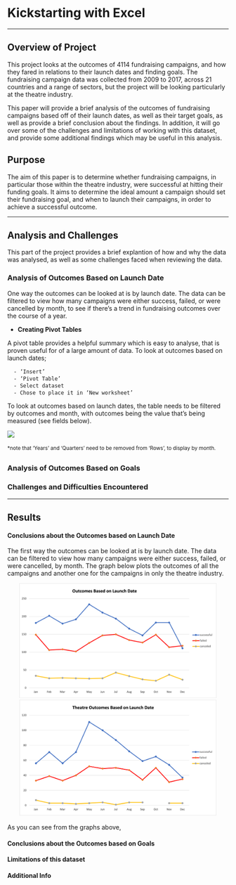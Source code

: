 # Kickstarting with Excel
---

## Overview of Project 

This project looks at the outcomes of 4114 fundraising campaigns, and how they fared in relations to their launch dates and finding goals. The fundraising campaign data was collected from 2009 to 2017, across 21 countries and a range of sectors, but the project will be looking particularly at the theatre industry. 

This paper will provide a brief analysis of the outcomes of fundraising campaigns based off of their launch dates, as well as their target goals, as well as provide a brief conclusion about the findings. In addition, it will go over some of the challenges and limitations of working with this dataset, and provide some additional findings which may be useful in this analysis. 


## Purpose 

The aim of this paper is to determine whether fundraising campaigns, in particular those within the theatre industry, were successful at hitting their funding goals. It aims to determine the ideal amount a campaign should set their fundraising goal, and when to launch their campaigns, in order to achieve a successful outcome. 

---

## Analysis and Challenges 

This part of the project provides a brief explantion of how and why the data was analysed, as well as some challenges faced when reviewing the data.

### Analysis of Outcomes Based on Launch Date

One way the outcomes can be looked at is by launch date. The data can be filtered to view how many campaigns were either success, failed, or were cancelled by month, to see if there’s a trend in fundraising outcomes over the course of a year.

- **Creating Pivot Tables**

A pivot table provides a helpful summary which is easy to analyse, that is proven useful for of a large amount of data. To look at outcomes based on launch dates;

      - ‘Insert’
      - ‘Pivot Table’
      - Select dataset 
      - Chose to place it in ‘New worksheet’

To look at outcomes based on launch dates, the table needs to be filtered by outcomes and month, with outcomes being the value that’s being measured (see fields below).
      
<img src="Resources/Launch_Date_Pivot_Table_Fields.png" width="450" />

<sup>*note that ‘Years’ and ‘Quarters’ need to be removed from ‘Rows’, to display by month.


### Analysis of Outcomes Based on Goals

### Challenges and Difficulties Encountered

---

## Results

#### Conclusions about the Outcomes based on Launch Date

The first way the outcomes can be looked at is by launch date. The data can be filtered to view how many campaigns were either success, failed, or were cancelled, by month. The graph below plots the outcomes of all the campaigns and another one for the campaigns in only the theatre industry.


<p align="center">
  <img src="Resources/Outcome_vs_Launch.png" width="450" />
  <img src="Resources/Theater_Outcomes_vs_Launch.png" width="450" /> 
</p>

As you can see from the graphs above, 

#### Conclusions about the Outcomes based on Goals

#### Limitations of this dataset

#### Additional Info


 
  
